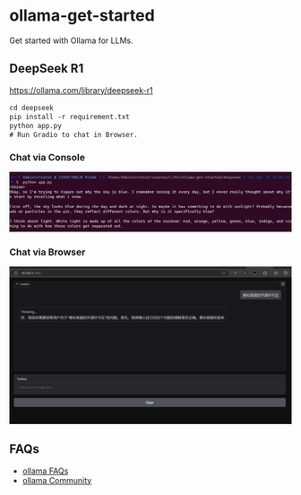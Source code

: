 # ollama-get-started
Get started with Ollama for LLMs.

## DeepSeek R1

https://ollama.com/library/deepseek-r1


```
cd deepseek
pip install -r requirement.txt
python app.py
# Run Gradio to chat in Browser.
```

### Chat via Console

![alt text](assets/media/1745139699936.png)

### Chat via Browser

![alt text](assets/media/1745139758807.png)

## FAQs

* [ollama FAQs](https://github.com/ollama/ollama/blob/main/docs/faq.md)
* [ollama Community](https://discord.com/channels/1128867683291627614/1211804431340019753)
